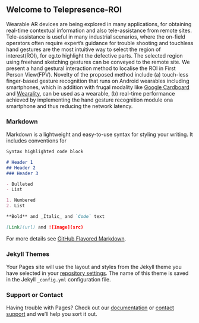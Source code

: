 ## Welcome to Telepresence-ROI

Wearable AR devices are being explored in many applications,  for obtaining real-time contextual  information  and  also  tele-assistance  from  remote sites.  Tele-assistance is useful in many industrial scenarios,  where  the on-field  operators  often  require  expert’s  guidance for trouble shooting and touchless hand gestures are the most intuitive way to select the region of interest(ROI), for eg.to highlight the defective parts.  The selected region using freehand sketching gestures can be conveyed to the remote site.  We present a hand gestural interaction method to localise the ROI in First Person View(FPV). Novelty of the proposed method include (a) touch-less finger-based gesture recognition that runs on Android wearables including smartphones,  which in addition with frugal  modality  like [Google Cardboard](https://vr.google.com/cardboard/) and [Wearality](http://wearality.com/),  can  be used as a wearable, (b) real-time performance achieved by  implementing  the  hand  gesture  recognition  module  ona smartphone and thus reducing the network latency.
### Markdown

Markdown is a lightweight and easy-to-use syntax for styling your writing. It includes conventions for

```markdown
Syntax highlighted code block

# Header 1
## Header 2
### Header 3

- Bulleted
- List

1. Numbered
2. List

**Bold** and _Italic_ and `Code` text

[Link](url) and ![Image](src)
```

For more details see [GitHub Flavored Markdown](https://guides.github.com/features/mastering-markdown/).

### Jekyll Themes

Your Pages site will use the layout and styles from the Jekyll theme you have selected in your [repository settings](https://github.com/arc4224/AirGesturesROI/settings). The name of this theme is saved in the Jekyll `_config.yml` configuration file.

### Support or Contact

Having trouble with Pages? Check out our [documentation](https://help.github.com/categories/github-pages-basics/) or [contact support](https://github.com/contact) and we’ll help you sort it out.
